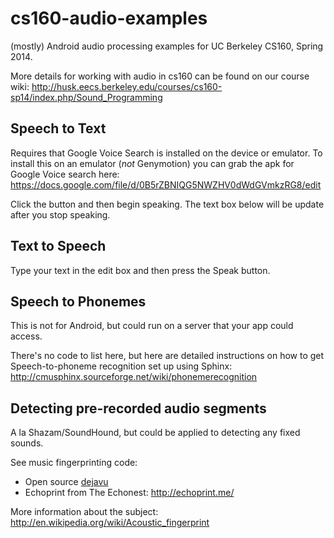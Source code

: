 cs160-audio-examples
====================

(mostly) Android audio processing examples for UC Berkeley CS160, Spring 2014.

More details for working with audio in cs160 can be found on our course wiki: http://husk.eecs.berkeley.edu/courses/cs160-sp14/index.php/Sound_Programming

Speech to Text
--------------

Requires that Google Voice Search is installed on the device or emulator. To install this on an emulator (_not_ Genymotion) you can grab the apk for Google Voice search here: https://docs.google.com/file/d/0B5rZBNIQG5NWZHV0dWdGVmkzRG8/edit

Click the button and then begin speaking. The text box below will be update after you stop speaking.

Text to Speech
--------------

Type your text in the edit box and then press the Speak button.

Speech to Phonemes
------------------

This is not for Android, but could run on a server that your app could access.

There's no code to list here, but here are detailed instructions on how to get Speech-to-phoneme recognition set up using Sphinx: http://cmusphinx.sourceforge.net/wiki/phonemerecognition

Detecting pre-recorded audio segments
-------------------------------------

A la Shazam/SoundHound, but could be applied to detecting any fixed sounds.

See music fingerprinting code:

* Open source [dejavu](https://github.com/worldveil/dejavu)
* Echoprint from The Echonest: http://echoprint.me/

More information about the subject: http://en.wikipedia.org/wiki/Acoustic_fingerprint
